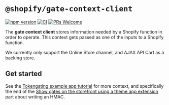 # `@shopify/gate-context-client`

[![npm version](https://img.shields.io/npm/v/@shopify/gate-context-client.svg?label=@shopify/gate-context-client)](https://www.npmjs.com/package/@shopify/gate-context-client) [![CI](https://github.com/Shopify/blockchain-components/actions/workflows/ci.yml/badge.svg)](https://github.com/Shopify/blockchain-components/actions?query=branch%3Amain) [![PRs Welcome](https://img.shields.io/badge/PRs-welcome-brightgreen.svg)](../../.github/contributing.md)

The **gate context client** stores information needed by a Shopify function in order to operate. This context gets passed as one of the inputs to a Shopify function.

We currently only support the Online Store channel, and AJAX API Cart as a backing store.

## Get started

See the [Tokengating example app tutorial](https://shopify.dev/apps/blockchain/tokengating/build-a-tokengating-app) for more context, and specifically the end of the [Show gates on the storefront using a theme app extension](https://shopify.dev/apps/blockchain/tokengating/build-a-tokengating-app/show-gates-storefront) part about writing an HMAC.
